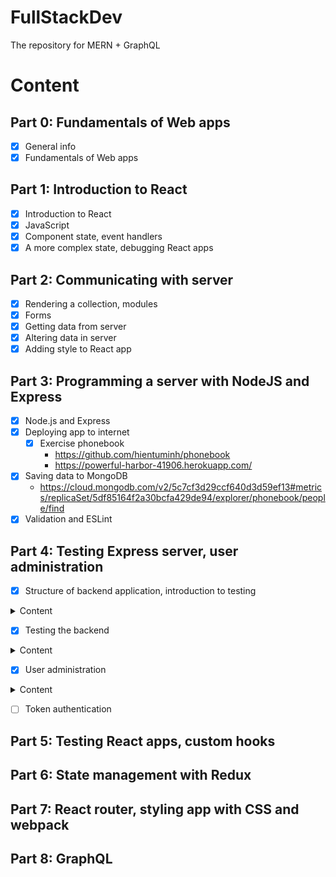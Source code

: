 # FullStackDev
The repository for MERN + GraphQL

# Content
## Part 0: Fundamentals of Web apps
- [x] General info
- [x] Fundamentals of Web apps
## Part 1: Introduction to React
- [x] Introduction to React
- [x] JavaScript
- [x] Component state, event handlers
- [x] A more complex state, debugging React apps
## Part 2: Communicating with server
- [x] Rendering a collection, modules
- [x] Forms
- [x] Getting data from server
- [x] Altering data in server
- [x] Adding style to React app
## Part 3: Programming a server with NodeJS and Express
- [x] Node.js and Express
- [x] Deploying app to internet
  - [x] Exercise phonebook
    - https://github.com/hientuminh/phonebook
    - https://powerful-harbor-41906.herokuapp.com/
- [x] Saving data to MongoDB
  - https://cloud.mongodb.com/v2/5c7cf3d29ccf640d3d59ef13#metrics/replicaSet/5df85164f2a30bcfa429de94/explorer/phonebook/people/find
- [x] Validation and ESLint
## Part 4: Testing Express server, user administration
- [x] Structure of backend application, introduction to testing
<details>
  <summary>Content</summary>

  ### Project structure
  ```md
  ### Project structure
  ### Exercises
  ### Testing Note applications
  ### Exercises
  ```
</details>

- [x] Testing the backend
<details>
  <summary>Content</summary>

  ```md
  ### Test environment
  ### supertest
  ### Logger
  ### Intializing the database before tests
  ### Running tests one by one
  ### async/await
  ### async/await in the backend
  ### More tests and refactoring the backend
  ### Error handling and async/await
  ### Optimizing the beforeEach function
  ### Exercises
  ### Refactoring tests
  ### Exercises
  ```
</details>

- [x] User administration
<details>
  <summary>Content</summary>

  ### References across
  - User and Note have one-to-many relationship
  ```javascript
    users = [
      {
        username: 'mluukkai',
        _id: 123456,
      },
      {
        username: 'hellas',
        _id: 141414,
      },
    ]

    notes = [
      {
        content: 'HTML is easy',
        important: false,
        _id: 221212,
        user: 123456,
      },
      {
        content: 'The most important operations of HTTP protocol are GET and POST',
        important: true,
        _id: 221255,
        user: 123456,
      },
      {
        content: 'A proper dinosaur codes with Java',
        important: false,
        _id: 221244,
        user: 141414,
      },
    ]
  ```
  ### Mongoose schema for users
  ```javascript
  const mongoose = require('mongoose')

  const userSchema = new mongoose.Schema({
    username: String,
    name: String,
    passwordHash: String,
    notes: [
      {
        type: mongoose.Schema.Types.ObjectId,
        ref: 'Note'
      }
    ],
  })

  userSchema.set('toJSON', {
    transform: (document, returnedObject) => {
      returnedObject.id = returnedObject._id.toString()
      delete returnedObject._id
      delete returnedObject.__v
      // the passwordHash should not be revealed
      delete returnedObject.passwordHash
    }
  })

  const User = mongoose.model('User', userSchema)

  module.exports = User
  ```
  ```javascript
  const noteSchema = new mongoose.Schema({
    content: {
      type: String,
      required: true,
      minlength: 5
    },
    date: Date,
    important: Boolean,
    user: {
      type: mongoose.Schema.Types.ObjectId,
      ref: 'User'
    }
  })
  ```
  ### Creating users
  - Using bcrypt `npm install bcrypt --save`
  ```javascript
  const saltRounds = 10
  const passwordHash = await bcrypt.hash(body.password, saltRounds)
  ```
  ### Populate
  - The Mongoose join is done with the populate method.
  ```javascript
  const users = await User.find({}).populate('notes', { content: 1, date: 1 })
  ```
</details>

- [ ] Token authentication
## Part 5: Testing React apps, custom hooks
## Part 6: State management with Redux
## Part 7: React router, styling app with CSS and webpack
## Part 8: GraphQL
